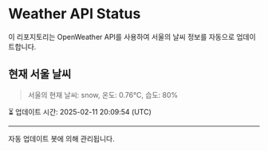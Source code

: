 
# Weather API Status

이 리포지토리는 OpenWeather API를 사용하여 서울의 날씨 정보를 자동으로 업데이트합니다.

## 현재 서울 날씨
> 서울의 현재 날씨: snow, 온도: 0.76°C, 습도: 80%

⏳ 업데이트 시간: 2025-02-11 20:09:54 (UTC)

---
자동 업데이트 봇에 의해 관리됩니다.
